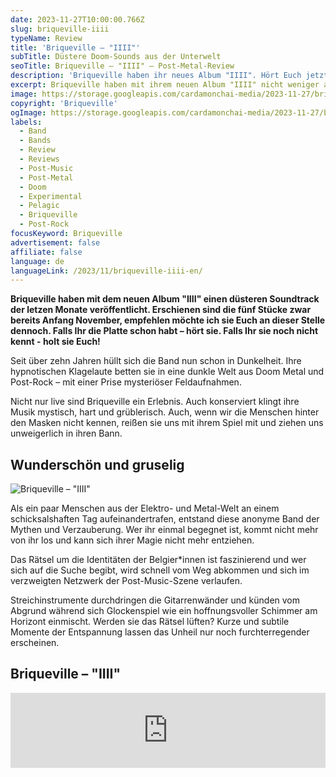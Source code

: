 ```yaml
---
date: 2023-11-27T10:00:00.766Z
slug: briqueville-iiii
typeName: Review
title: 'Briqueville – "IIII"'
subTitle: Düstere Doom-Sounds aus der Unterwelt
seoTitle: Briqueville – "IIII" – Post-Metal-Review
description: 'Briqueville haben ihr neues Album "IIII". Hört Euch jetzt den Soundtrack des Jahres an!'
excerpt: Briqueville haben mit ihrem neuen Album "IIII" nicht weniger als den Soundtrack des Jahres geliefert. Die fünf Stücke sind von schwerer Düsternis und bittersüßer Schönheit. Hört jetzt hier direkt rein und erfahrt möglicherweise das Geheimnis hinter der Band.
image: https://storage.googleapis.com/cardamonchai-media/2023-11-27/briqueville-iiii-png-imagine-181818_494949_1024_768/640.webp
copyright: 'Briqueville'
ogImage: https://storage.googleapis.com/cardamonchai-media/2023-11-27/briqueville-iiii-og-png-imagine-181818_383839_1200_628/640.webp
labels:
  - Band
  - Bands
  - Review
  - Reviews
  - Post-Music
  - Post-Metal
  - Doom
  - Experimental
  - Pelagic
  - Briqueville
  - Post-Rock
focusKeyword: Briqueville
advertisement: false
affiliate: false
language: de
languageLink: /2023/11/briqueville-iiii-en/
---
```


**Briqueville haben mit dem neuen Album "IIII" einen düsteren Soundtrack der letzen Monate veröffentlicht. Erschienen sind die fünf Stücke zwar bereits Anfang November, empfehlen möchte ich sie Euch an dieser Stelle dennoch. Falls Ihr die Platte schon habt – hört sie. Falls Ihr sie noch nicht kennt - holt sie Euch!**

Seit über zehn Jahren hüllt sich die Band nun schon in Dunkelheit. Ihre hypnotischen Klagelaute betten sie in eine dunkle Welt aus Doom Metal und Post-Rock – mit einer Prise mysteriöser Feldaufnahmen.

Nicht nur live sind Briqueville ein Erlebnis. Auch konserviert klingt ihre Musik mystisch, hart und grüblerisch. Auch, wenn wir die Menschen hinter den Masken nicht kennen, reißen sie uns mit ihrem Spiel mit und ziehen uns unweigerlich in ihren Bann.

## Wunderschön und gruselig

![Briqueville – "IIII"](https://storage.googleapis.com/cardamonchai-media/2023-11-27/briqueville-iiii-review-jpg-imagine-989898_838383_800_800/640.webp 'Briqueville – "IIII"')

Als ein paar Menschen aus der Elektro- und Metal-Welt an einem schicksalshaften Tag aufeinandertrafen, entstand diese anonyme Band der Mythen und Verzauberung. Wer ihr einmal begegnet ist, kommt nicht mehr von ihr los und kann sich ihrer Magie nicht mehr entziehen.

Das Rätsel um die Identitäten der Belgier\*innen ist faszinierend und wer sich auf die Suche begibt, wird schnell vom Weg abkommen und sich im verzweigten Netzwerk der Post-Music-Szene verlaufen.

Streichinstrumente durchdringen die Gitarrenwänder und künden vom Abgrund während sich Glockenspiel wie ein hoffnungsvoller Schimmer am Horizont einmischt. Werden sie das Rätsel lüften? Kurze und subtile Momente der Entspannung lassen das Unheil nur noch furchterregender erscheinen.

## Briqueville – "IIII"

<iframe
  style="border: 0; width: 100%; height: 120px;"
  src="https://bandcamp.com/EmbeddedPlayer/album=3681691251/size=large/bgcol=ffffff/linkcol=5c9b72/tracklist=false/artwork=small/transparent=true/"
  seamless
>
  <a href="https://briqueville.bandcamp.com/album/iiii">
    IIII by B R I Q U E V I L L E
  </a>
</iframe>
